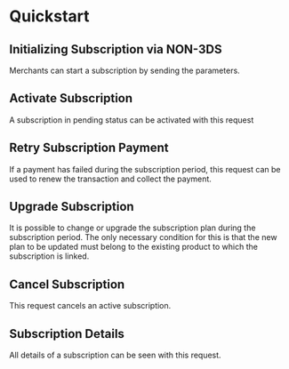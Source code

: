 # Quickstart

## Initializing Subscription via NON-3DS

Merchants can start a subscription by sending the parameters.

## Activate Subscription

A subscription in pending status can be activated with this request

## Retry Subscription Payment

If a payment has failed during the subscription period, this request can be used to renew the transaction and collect the payment.

## Upgrade Subscription

It is possible to change or upgrade the subscription plan during the subscription period. The only necessary condition for this is that the new plan to be updated must belong to the existing product to which the subscription is linked.

## Cancel Subscription

This request cancels an active subscription.

## Subscription Details

All details of a subscription can be seen with this request.
